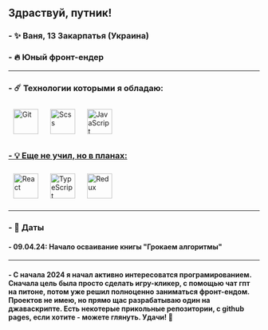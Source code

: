 ## <div>Здраствуй, путник!</div>  

### - ✨ Ваня, 13 Закарпатья (Украина)
  
### - 🔥 Юный фронт-ендер

<hr>

### - ☄️ Технологии которыми я обладаю:
<div>  
<a href="https://github.com/" target="_blank"><img style="margin: 10px" src="https://profilinator.rishav.dev/skills-assets/git-scm-icon.svg" alt="Git" height="50" /></a>  
<a href="https://sass-lang.com/" target="_blank"><img style="margin: 10px" src="https://profilinator.rishav.dev/skills-assets/sass-original.svg" alt="Scss" height="50" /></a>
<a href="https://ru.wikipedia.org/wiki/JavaScript" target="_blank"><img style="margin: 10px" src="https://upload.wikimedia.org/wikipedia/commons/thumb/9/99/Unofficial_JavaScript_logo_2.svg/1200px-Unofficial_JavaScript_logo_2.svg.png" alt="JavaScript" height="50"</a>
</div>

### - 💡 Еще не учил, но в планах:

<div>
<a href="https://reactjs.org/" target="_blank"><img style="margin: 10px" src="https://profilinator.rishav.dev/skills-assets/react-original-wordmark.svg" alt="React" height="50" /></a>  
<a href="https://www.typescriptlang.org/" target="_blank"><img style="margin: 10px" src="https://profilinator.rishav.dev/skills-assets/typescript-original.svg" alt="TypeScript" height="50" /></a>  
<a href="https://redux.js.org/" target="_blank"><img style="margin: 10px" src="https://profilinator.rishav.dev/skills-assets/redux-original.svg" alt="Redux" height="50" /></a>  
</div>

<hr>

### - 📰 Даты

#### - 09.04.24: Начало осваивание книгы "Грокаем алгоритмы"

<hr>

#### - С начала 2024 я начал активно интересоватся програмированием. Сначала цель была просто сделать игру-кликер, с помощью чат гпт на питоне, потом уже решил полноценно заниматься фронт-ендом. Проектов не имею, но прямо щас разрабатываю один на джаваскрипте. Есть некотерые прикольные репозитории, с github pages, если хотите - можете глянуть. Удачи! 🙂
